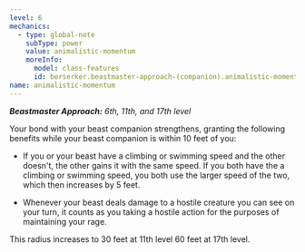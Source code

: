 ```yaml
---
level: 6
mechanics:
  - type: global-note
    subType: power
    value: animalistic-momentum
    moreInfo:
      model: class-features
      id: berserker.beastmaster-approach-(companion).animalistic-momentum
name: animalistic-momentum
---
```

_**Beastmaster Approach:** 6th, 11th, and 17th level_
Your bond with your beast companion strengthens, granting the following benefits while your beast companion is within 10 feet of you:
- If you or your beast have a climbing or swimming speed and the other doesn't, the other gains it with the same speed. If you both have the a climbing or swimming speed, you both use the larger speed of the two, which then increases by 5 feet.
- Whenever your beast deals damage to a hostile creature you can see on your turn, it counts as you taking a hostile action for the purposes of maintaining your rage.
This radius increases to 30 feet at 11th level 60 feet at 17th level.